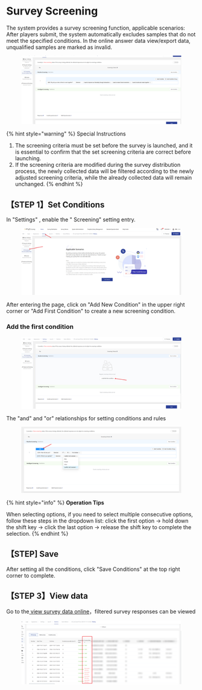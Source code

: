# Survey Screening

The system provides a survey screening function, applicable scenarios: After players submit, the system automatically excludes samples that do not meet the specified conditions. In the online answer data view/export data, unqualified samples are marked as invalid.

<figure><img src="../../../../.gitbook/assets/image (8) (1) (1).png" alt=""><figcaption></figcaption></figure>

{% hint style="warning" %}
Special Instructions

1. The screening criteria must be set before the survey is launched, and it is essential to confirm that the set screening criteria are correct before launching.
2. If the screening criteria are modified during the survey distribution process, the newly collected data will be filtered according to the newly adjusted screening criteria, while the already collected data will remain unchanged.
{% endhint %}

## 【STEP 1】Set Conditions

In "Settings" , enable the " Screening" setting entry.

<figure><img src="../../../../.gitbook/assets/image (7) (1) (1).png" alt=""><figcaption></figcaption></figure>

After entering the page, click on "Add New Condition" in the upper right corner or "Add First Condition" to create a new screening condition.

### Add the first condition

<figure><img src="../../../../.gitbook/assets/image (12) (1) (1).png" alt=""><figcaption></figcaption></figure>

The "and" and "or" relationships for setting conditions and rules

<figure><img src="../../../../.gitbook/assets/image (11) (1) (1).png" alt=""><figcaption></figcaption></figure>

{% hint style="info" %}
**Operation Tips**

When selecting options, if you need to select multiple consecutive options, follow these steps in the dropdown list: click the first option -> hold down the shift key -> click the last option -> release the shift key to complete the selection.
{% endhint %}



## 【STEP] Save

After setting all the conditions, click "Save Conditions" at the top right corner to complete.

## 【STEP 3】View data

Go to the[ view  survey data online](../../tong-ji-fen-xi/da-ti-shu-ju-zai-xian-cha-kan.md)，filtered survey responses can be viewed

<figure><img src="../../../../.gitbook/assets/image (14) (1) (1).png" alt=""><figcaption></figcaption></figure>
